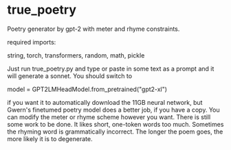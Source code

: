 # true_poetry
Poetry generator by gpt-2 with meter and rhyme constraints. 

required imports:

string, torch, transformers, random, math, pickle

Just run true_poetry.py and type or paste in some text as a prompt and it will generate a sonnet. You should switch to 

model = GPT2LMHeadModel.from_pretrained("gpt2-xl") 

if you want it to automatically download the 11GB neural network, but Gwern's finetumed poetry model does a better job, if you have a copy.
You can modify the meter or rhyme scheme however you want.
There is still some work to be done. It likes short, one-token words too much. Sometimes the rhyming word is grammatically incorrect. The longer the poem goes, the more likely it is to degenerate.
